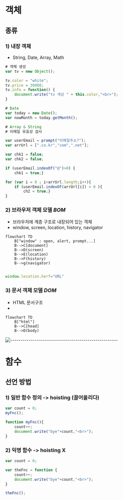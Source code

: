 
# 객체
## 종류
### 1) 내장 객체
- String, Date, Array, Math
```javascript
# 객체 생성
var tv = new Object();

tv.color = "white";
tv.price = 30000;
tv.info = function() {
    document.write("tv 색상 " + this.color,"<br>");
}
```
```javascript
# Date
var today = new Date();
var nowMonth = today.getMonth();
```
```javascript
# Array & String
# 이메일 유효성 검사

var userEmail = prompt("이메일주소?");
var arrUrl = [".co.kr","com",".net"];

var chk1 = false;
var chk2 = false;

if (userEmail.indexOf("@")>0) {
    chk1 = true;}

for (var i = 0 ; i<arrUrl.length;i++){
    if (userEmail.indexOf(arrUrl[i]) > 0 ){
        ch2 = true;}
}
```
### 2) 브라우저 객체 모델 _BOM_
- 브라우저에 계층 구조로 내장되어 있는 객체
- window, screen, location, history, navigator
```mermaid
flowchart TD
    B["window" : open, alert, prompt...]
    B-->C[document]
    B-->D(screen)
    B-->E(location)
    B-->F(history)
    B-->g(navigator)


```
```javascript
window.location.herf="URL"
```
### 3) 문서 객체 모델 _DOM_
- HTML 문서구조
- 
```mermaid
flowchart TD
    B["html"]
    B-->C[head]
    B-->D(body)
```
![-----------------------------------------------------](https://raw.githubusercontent.com/andreasbm/readme/master/assets/lines/rainbow.png)

# 함수
## 선언 방법
### 1) 일반 함수 정의 -> hoisting (끌어올리다)

```javascript
var count = 0;
myFnc();

function myFnc(){
    count++;
    document.write("bye"+count,"<br>");
}

```
### 2) 익명 함수 -> hoisting X
```javascript
var count = 0;

var theFnc = function {
    count++;
    document.write("bye"+count,"<br>");
}

theFnc();
```

